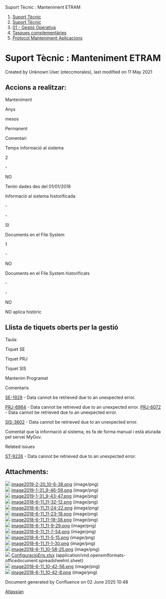 Suport Tècnic : Manteniment ETRAM  

1.  [Suport Tècnic](index.md)
2.  [Suport Tècnic](13893782.md)
3.  [01 - Gestió Operativa](26313391.md)
4.  [Tasques complementàries](26313409.md)
5.  [Protocol Manteniment Aplicacions](Protocol-Manteniment-Aplicacions_39911467.md)

Suport Tècnic : Manteniment ETRAM
=================================

Created by Unknown User (oteccmorales), last modified on 11 May 2021

Accions a realitzar:
--------------------

Manteniment

Anys

mesos

Permanent

Comentari

Temps informació al sistema

2

\-

NO

Tenim dades des del 01/01/2018

Informació al sistema historificada

\-

\-

SI

  

Documents en el File System

1

\-

NO

  

Documents en el File System historificats

\-

\-

NO

NO aplica històric

Llista de tiquets oberts per la gestió
--------------------------------------

Taula:

Tiquet SE

Tiquet PRJ

Tiquet SIS

Mantenim Programat

Comentaris

[SE-1929](https://contacte.aoc.cat/browse/SE-1929?src=confmacro) - Data cannot be retrieved due to an unexpected error.

[PRJ-6964](https://contacte.aoc.cat/browse/PRJ-6964?src=confmacro) - Data cannot be retrieved due to an unexpected error. [PRJ-6072](https://contacte.aoc.cat/browse/PRJ-6072?src=confmacro) - Data cannot be retrieved due to an unexpected error.

[SIS-3602](https://contacte.aoc.cat/browse/SIS-3602?src=confmacro) - Data cannot be retrieved due to an unexpected error.

  

  

Comentat que la informació al sistema, es fa de forma manual i està aturada pel servei MyGov. 

  

  

Related issues

[ST-9226](https://contacte.aoc.cat/browse/ST-9226?src=confmacro) - Data cannot be retrieved due to an unexpected error.

  

Attachments:
------------

![](images/icons/bullet_blue.gif) [image2019-2-20\_10-6-38.png](attachments/41517429/41517430.png) (image/png)  
![](images/icons/bullet_blue.gif) [image2019-1-31\_9-46-59.png](attachments/41517429/41517431.png) (image/png)  
![](images/icons/bullet_blue.gif) [image2019-1-31\_9-43-47.png](attachments/41517429/41517432.png) (image/png)  
![](images/icons/bullet_blue.gif) [image2018-6-11\_11-32-12.png](attachments/41517429/41517433.png) (image/png)  
![](images/icons/bullet_blue.gif) [image2018-6-11\_11-24-22.png](attachments/41517429/41517434.png) (image/png)  
![](images/icons/bullet_blue.gif) [image2018-6-11\_11-23-18.png](attachments/41517429/41517435.png) (image/png)  
![](images/icons/bullet_blue.gif) [image2018-6-11\_11-19-38.png](attachments/41517429/41517436.png) (image/png)  
![](images/icons/bullet_blue.gif) [image2018-6-11\_11-9-29.png](attachments/41517429/41517437.png) (image/png)  
![](images/icons/bullet_blue.gif) [image2018-6-11\_11-7-54.png](attachments/41517429/41517438.png) (image/png)  
![](images/icons/bullet_blue.gif) [image2018-6-11\_11-5-15.png](attachments/41517429/41517439.png) (image/png)  
![](images/icons/bullet_blue.gif) [image2018-6-11\_11-1-30.png](attachments/41517429/41517440.png) (image/png)  
![](images/icons/bullet_blue.gif) [image2018-6-11\_10-58-25.png](attachments/41517429/41517441.png) (image/png)  
![](images/icons/bullet_blue.gif) [ConfiguracioEns.xlsx](attachments/41517429/41517442.xlsx) (application/vnd.openxmlformats-officedocument.spreadsheetml.sheet)  
![](images/icons/bullet_blue.gif) [image2018-6-11\_10-42-56.png](attachments/41517429/41517443.png) (image/png)  
![](images/icons/bullet_blue.gif) [image2018-6-11\_10-42-8.png](attachments/41517429/41517444.png) (image/png)  

Document generated by Confluence on 02 June 2025 10:48

[Atlassian](http://www.atlassian.com/)